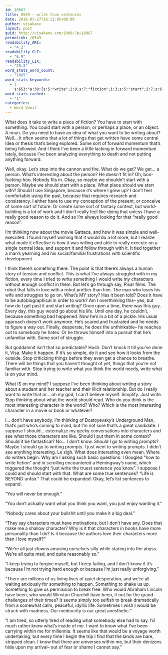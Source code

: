 ```yaml
---
id: 10067
title: 0549 – write true sentences
date: 2016-03-27T16:11:05+00:00
author: visakanv
layout: post
guid: http://visakanv.com/1000/?p=10067
permalink: /0549
readability_ARI:
  - "4.2"
readability_CLI:
  - "6.9"
readability_LIX:
  - "25.3"
word_stats_word_count:
  - "1085"
word_stats_keywords:
  - |
    s:653:"a:39:{s:5:"write";i:9;s:7:"fiction";i:3;s:5:"start";i:7;s:6:"person";i:4;s:5:"place";i:3;s:4:"idea";i:3;s:4:"want";i:5;s:7:"writing";i:6;s:4:"well";i:3;s:5:"seems";i:3;s:6:"things";i:4;s:4:"sort";i:4;s:7:"forward";i:3;s:5:"think";i:5;s:7:"because";i:7;s:4:"okay";i:3;s:5:"let's";i:3;s:6:"what's";i:3;s:11:"interesting";i:5;s:5:"maybe";i:3;s:5:"world";i:4;s:4:"work";i:3;s:6:"really";i:6;s:4:"like";i:3;s:8:"thinking";i:4;s:5:"story";i:3;s:4:"time";i:3;s:10:"characters";i:6;s:4:"love";i:3;s:4:"life";i:3;s:4:"make";i:3;s:4:"stop";i:3;s:6:"trying";i:3;s:4:"mind";i:3;s:7:"suppose";i:3;s:4:"just";i:7;s:9:"character";i:3;s:4:"know";i:6;s:7:"prompts";i:3;}";
word_stats_cached:
  - "1"
categories:
  - Word Vomit
---
```

What does it take to write a piece of fiction? You have to start with something. You could start with a person, or perhaps a place, or an object. A noun. Do you need to have an idea of what you want to be writing about? Well&#8230; it often seems that a lot of things that get written have some central idea or thesis that&#8217;s being explored. Some sort of forward momentum that&#8217;s being followed. And I think I&#8217;ve been a little lacking in forward momentum lately, because I&#8217;ve been analyzing everything to death and not putting anything forward.

Well, okay. Let&#8217;s step into the cannon and fire. What do we get? We get&#8230; a person. What&#8217;s interesting about the person? He doesn&#8217;t fit in? Oh, boo-fucking-hoo. Nobody fits in. Okay, so maybe we shouldn&#8217;t start with a person. Maybe we should start with a place. What place should we start with? Should I use Singapore, because it&#8217;s where I grew up? I don&#8217;t feel comfortable using the past, because that requires research and consistency. I either have to use my conception of the present, or conceive of some sort of future. Or create some sort of fantasy context, but world-building is a lot of work and I don&#8217;t really feel like doing that unless I have a really good reason to do it. And so I&#8217;m always looking for that &#8220;really good reason&#8221;.

I&#8217;m thinking now about the movie Gattaca, and how it was simple and well-executed. I found myself wishing that it would do a lot more, but I realize what made it effective is how it was willing and able to really execute on a single central idea, and support it and follow through with it. It tied together a man&#8217;s yearning and his social/familial frustrations with scientific development.

I think there&#8217;s something there. The point is that there&#8217;s always a human story of tension and conflict. This is what I&#8217;ve always struggled with in my fiction, every time I tried to write something I would write my characters without enough conflict in them. But let&#8217;s go through say, Pixar films. The robot that falls in love with a robot prettier than him. The man who loses his wife and struggles to go on. What&#8217;s MY story? Has it been told? Does it have to be autobiographical in order to work? Am I overthinking this– yes, but how do I get past it and start writing? Once upon a time, there was this guy. Every day, this guy would go about his life. Until one day, he couldn&#8217;t, because something bad happened. Now he&#8217;s in a bit of a pickle. His usual approach doesn&#8217;t work anymore. He&#8217;s scared and frustrated and he needs to figure a way out. Finally, desperate, he does the unthinkable– he reaches out to somebody he hates. Or he throws himself into a pursuit that he&#8217;s unfamiliar with. Some sort of struggle.

But goddamnit isn&#8217;t that so predictable? Hush. Don&#8217;t knock it till you&#8217;ve done it, Visa. Make it happen. If it&#8217;s so simple, do it and see how it looks from the outside. Stop criticizing things before they even get a chance to breathe. There will be things that you haven&#8217;t thought of yet, things that you&#8217;re not familiar with. Stop trying to write what you think the world needs, write what is on your mind.

What IS on my mind? I suppose I&#8217;ve been thinking about writing a story about a student and her teacher and their illicit relationship. But do I really want to write that or&#8230; oh my god, I can&#8217;t believe myself. Simplify. Just write. Stop thinking about what the world should read. Who do you think is the most interesting character in the world? Who? Which is the most interesting character in a movie or book or whatever?

I&#8230; don&#8217;t have anybody. I&#8217;m thinking of Dostoyevsky&#8217;s Underground Man, that&#8217;s just who&#8217;s coming to mind, but I&#8217;m not sure that&#8217;s a great candidate. I suppose I should&#8230; externalize my geeky conversations into characters and see what those characters are like. Should I put them in some context? Should it be fantastical? No&#8230; I don&#8217;t know. Should I go to writing prompts? Maybe I should go to writing prompts. I just went to writing prompts. I didn&#8217;t see anything interesting. Le sigh. What does interesting even mean. Where do writers begin. Why am I asking such basic questions. I Googled &#8220;how to write fiction&#8221; and in scrolling encountered a Hemingway&#8217;s name, which triggered the thought &#8220;just write the truest sentence you know&#8221;. I suppose I could and should start with that. What are some true sentences? &#8220;Life is BEYOND unfair.&#8221; That could be expanded. Okay, let&#8217;s list sentences to expand.

&#8220;You will never be enough.&#8221;

&#8220;You don&#8217;t actually want what you think you want, you just enjoy wanting it.&#8221;

&#8220;Nobody cares about your bullshit until you make it a big deal.&#8221;

&#8220;They say characters must have motivations, but I don&#8217;t have any. Does that make me a shallow character? Why is it that characters in books have more personality than I do? Is it because the authors love their characters more than I love myself?&#8221;

&#8220;We&#8217;re all just clowns amusing ourselves silly while staring into the abyss. We&#8217;re all quite mad, and quite reasonably so.&#8221;

&#8220;I keep trying to forgive myself, but I keep failing, and I don&#8217;t know if it&#8217;s because I&#8217;m not trying hard enough or because I&#8217;m just really unforgiving.&#8221;

&#8220;There are millions of us living lives of quiet desperation, and we&#8217;re all waiting anxiously for something to happen. Something to shake us up. Something to give us permission to break free. Who would Abraham Lincoln have been, who would Winston Churchill have been, if not for the grand challenges of their times? It seems simply too selfish to break dramatically from a somewhat calm, peaceful, idyllic life. Sometimes I wish I would be struck with madness. Our mediocrity is our great anesthetic.&#8221;

&#8220;I am tired, so utterly tired of reading what somebody else had to say. I&#8217;d much rather know what&#8217;s inside of me. I want to know what I&#8217;ve been carrying within me for millennia. It seems like that would be a voyage worth undertaking, but every time I begin the trip I find that the lands are bare, stripped clean. I know that there are universes within me, but their denizens hide upon my arrival– out of fear or shame I cannot say.&#8221;